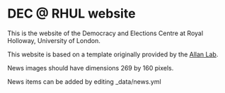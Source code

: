# DEC @ RHUL website

This is the website of the Democracy and Elections Centre at Royal Holloway, University of London.

This website is based on a template originally provided by the [Allan Lab](https://www.allanlab.org/).

News images should have dimensions 269 by 160 pixels.

News items can be added by editing _data/news.yml
